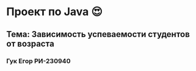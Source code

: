 # Проект по Java &#128525;
## Тема: Зависимость успеваемости студентов от возраста
### Гук Егор РИ-230940